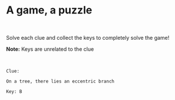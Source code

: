 # A game, a puzzle

<br>

Solve each clue and collect the keys to completely solve the game!

**Note:** Keys are unrelated to the clue

<br>

```
Clue:

On a tree, there lies an eccentric branch

Key: B
```

<br>


